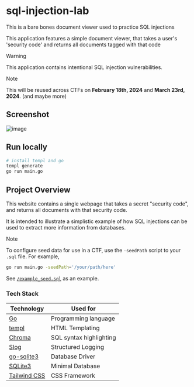 # sql-injection-lab
This is a bare bones document viewer used to practice SQL injections

This application features a simple document viewer, that takes a user's 'security code'
and returns all documents tagged with that code

> [!WARNING]  
> This application contains intentional SQL injection vulnerabilities.

> [!NOTE]  
> This will be reused across CTFs on **February 18th, 2024** and **March 23rd, 2024**. (and maybe more)

## Screenshot

![image](https://github.com/nkcyber/sql-injection-lab/assets/46602241/444ad589-380a-456c-ab53-2292aa8a1287)



## Run locally

```bash
# install templ and go
templ generate 
go run main.go 
```

## Project Overview

This website contains a single webpage that takes a secret "security code", and returns all documents with that security code.

It is intended to illustrate a simplistic example of how SQL injections can be used to extract more information from databases.

> [!NOTE]  
> To configure seed data for use in a CTF, use the `-seedPath` script to your `.sql` file.
> For example,
> ```bash
> go run main.go -seedPath='/your/path/here'
> ```
> See [`/example_seed.sql`](./example_seed.sql) as an example.

### Tech Stack

| Technology                                        | Used for                |
|---------------------------------------------------|-------------------------|
| [Go](https://go.dev/)                             | Programming language    |
| [templ](https://github.com/a-h/templ)             | HTML Templating         |
| [Chroma](https://github.com/alecthomas/chroma)    | SQL syntax highlighting |
| [Slog](https://golang.org/x/exp/slog)             | Structured Logging      |
| [go-sqlite3](https://github.com/mattn/go-sqlite3) | Database Driver         |
| [SQLite3](https://www.sqlite.org/index.html)      | Minimal Database        |
| [Tailwind CSS](https://tailwindcss.com/)          | CSS Framework           |
